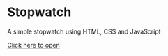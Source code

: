 # Stopwatch

A simple stopwatch using HTML, CSS and JavaScript

[Click here to open](https://eduardozago.github.io/stopwatch/)